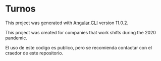 # Turnos

This project was generated with [Angular CLI](https://github.com/angular/angular-cli) version 11.0.2.

This project was created for companies that work shifts during the 2020 pandemic.

El uso de este codigo es publico, pero se recomienda contactar con el craedor de este repositorio.
